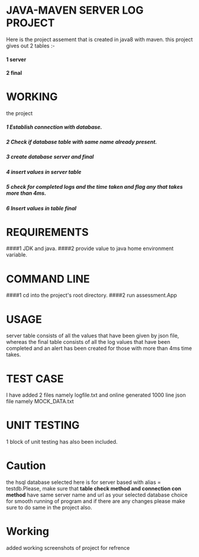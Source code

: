 # JAVA-MAVEN SERVER LOG PROJECT
Here is the project assement that is created in java8 with maven.
this project gives out 2 tables :-

#### 1 server
#### 2 final

# WORKING
the project
##### 1 Establish connection with database.
##### 2 Check if database table with same name already present.
##### 3 create database server and final
##### 4 insert values in server table
##### 5 check for completed logs and the time taken and flag any that takes more than 4ms.
##### 6 Insert values in table final

# REQUIREMENTS
####1 JDK and java.
####2 provide value to java home environment variable.

# COMMAND LINE
####1 cd into the project's root directory.
####2 run assessment.App

# USAGE
server table consists of all the values that have been given by json file, whereas the final table consists of all the log values that have been completed and an alert has been created for those with more than 4ms time takes.

# TEST CASE
I have added 2 files namely logfile.txt and online generated 1000 line json file namely MOCK_DATA.txt

# UNIT TESTING
1 block of unit testing has also been included.

# Caution
the hsql database selected here is for server based with alias = testdb.Please, make sure that **table check method and connection con method** have same server name and url as your selected database choice for smooth running of program and if there are any changes please make sure to do same in the project also.

# Working
added working screenshots of project for refrence 
